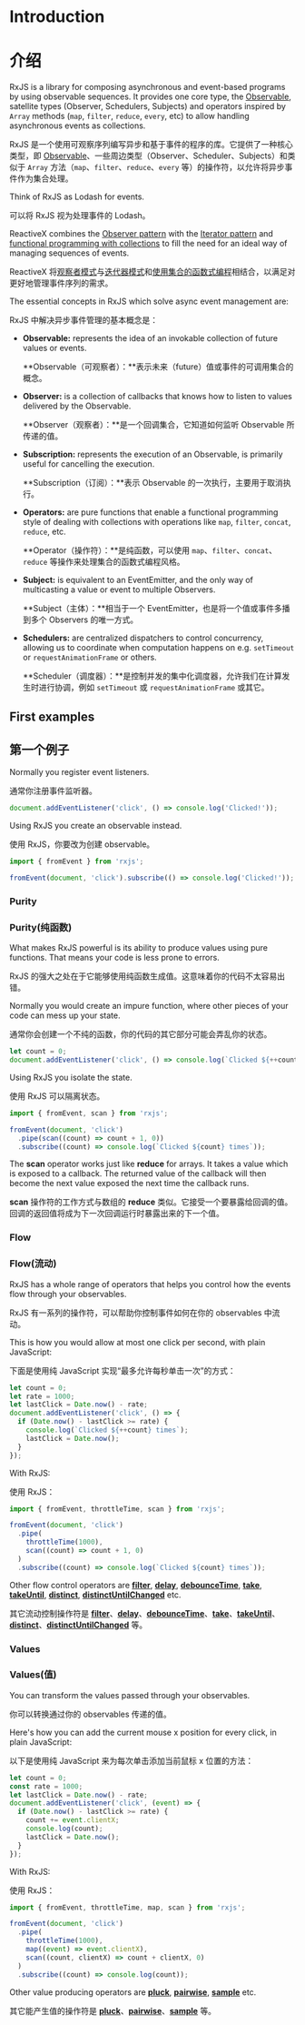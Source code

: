 # Introduction

# 介绍

RxJS is a library for composing asynchronous and event-based programs by using observable sequences. It provides one core type, the [Observable](./guide/observable), satellite types (Observer, Schedulers, Subjects) and operators inspired by `Array` methods (`map`, `filter`, `reduce`, `every`, etc) to allow handling asynchronous events as collections.

RxJS 是一个使用可观察序列编写异步和基于事件的程序的库。它提供了一种核心类型，即 [Observable](./guide/observable)、一些周边类型（Observer、Scheduler、Subjects）和类似于 `Array` 方法（`map`、`filter`、`reduce`、`every` 等）的操作符，以允许将异步事件作为集合处理。

<span class="informal">Think of RxJS as Lodash for events.</span>

<span class="informal">可以将 RxJS 视为处理事件的 Lodash。</span>

ReactiveX combines the [Observer pattern](https://en.wikipedia.org/wiki/Observer_pattern) with the [Iterator pattern](https://en.wikipedia.org/wiki/Iterator_pattern) and [functional programming with collections](http://martinfowler.com/articles/collection-pipeline/#NestedOperatorExpressions) to fill the need for an ideal way of managing sequences of events.

ReactiveX 将[观察者模式](https://en.wikipedia.org/wiki/Observer_pattern)与[迭代器模式](https://en.wikipedia.org/wiki/Iterator_pattern)和[使用集合的函数式编程](http://martinfowler.com/articles/collection-pipeline/#NestedOperatorExpressions)相结合，以满足对更好地管理事件序列的需求。

The essential concepts in RxJS which solve async event management are:

RxJS 中解决异步事件管理的基本概念是：

- **Observable:** represents the idea of an invokable collection of future values or events.

  **Observable（可观察者）：**表示未来（future）值或事件的可调用集合的概念。

- **Observer:** is a collection of callbacks that knows how to listen to values delivered by the Observable.

  **Observer（观察者）：**是一个回调集合，它知道如何监听 Observable 所传递的值。

- **Subscription:** represents the execution of an Observable, is primarily useful for cancelling the execution.

  **Subscription（订阅）：**表示 Observable 的一次执行，主要用于取消执行。

- **Operators:** are pure functions that enable a functional programming style of dealing with collections with operations like `map`, `filter`, `concat`, `reduce`, etc.

  **Operator（操作符）：**是纯函数，可以使用 `map`、`filter`、`concat`、`reduce` 等操作来处理集合的函数式编程风格。

- **Subject:** is equivalent to an EventEmitter, and the only way of multicasting a value or event to multiple Observers.

  **Subject（主体）：**相当于一个 EventEmitter，也是将一个值或事件多播到多个 Observers 的唯一方式。

- **Schedulers:** are centralized dispatchers to control concurrency, allowing us to coordinate when computation happens on e.g. `setTimeout` or `requestAnimationFrame` or others.

  **Scheduler（调度器）：**是控制并发的集中化调度器，允许我们在计算发生时进行协调，例如 `setTimeout` 或 `requestAnimationFrame` 或其它。

## First examples

## 第一个例子

Normally you register event listeners.

通常你注册事件监听器。

```ts
document.addEventListener('click', () => console.log('Clicked!'));
```

Using RxJS you create an observable instead.

使用 RxJS，你要改为创建 observable。

```ts
import { fromEvent } from 'rxjs';

fromEvent(document, 'click').subscribe(() => console.log('Clicked!'));
```

### Purity

### Purity(纯函数)

What makes RxJS powerful is its ability to produce values using pure functions. That means your code is less prone to errors.

RxJS 的强大之处在于它能够使用纯函数生成值。这意味着你的代码不太容易出错。

Normally you would create an impure function, where other pieces of your code can mess up your state.

通常你会创建一个不纯的函数，你的代码的其它部分可能会弄乱你的状态。

```ts
let count = 0;
document.addEventListener('click', () => console.log(`Clicked ${++count} times`));
```

Using RxJS you isolate the state.

使用 RxJS 可以隔离状态。

```ts
import { fromEvent, scan } from 'rxjs';

fromEvent(document, 'click')
  .pipe(scan((count) => count + 1, 0))
  .subscribe((count) => console.log(`Clicked ${count} times`));
```

The **scan** operator works just like **reduce** for arrays. It takes a value which is exposed to a callback. The returned value of the callback will then become the next value exposed the next time the callback runs.

**scan** 操作符的工作方式与数组的 **reduce** 类似。它接受一个要暴露给回调的值。回调的返回值将成为下一次回调运行时暴露出来的下一个值。

### Flow

### Flow(流动)

RxJS has a whole range of operators that helps you control how the events flow through your observables.

RxJS 有一系列的操作符，可以帮助你控制事件如何在你的 observables 中流动。

This is how you would allow at most one click per second, with plain JavaScript:

下面是使用纯 JavaScript 实现“最多允许每秒单击一次”的方式：

```ts
let count = 0;
let rate = 1000;
let lastClick = Date.now() - rate;
document.addEventListener('click', () => {
  if (Date.now() - lastClick >= rate) {
    console.log(`Clicked ${++count} times`);
    lastClick = Date.now();
  }
});
```

With RxJS:

使用 RxJS：

```ts
import { fromEvent, throttleTime, scan } from 'rxjs';

fromEvent(document, 'click')
  .pipe(
    throttleTime(1000),
    scan((count) => count + 1, 0)
  )
  .subscribe((count) => console.log(`Clicked ${count} times`));
```

Other flow control operators are [**filter**](../api/operators/filter), [**delay**](../api/operators/delay), [**debounceTime**](../api/operators/debounceTime), [**take**](../api/operators/take), [**takeUntil**](../api/operators/takeUntil), [**distinct**](../api/operators/distinct), [**distinctUntilChanged**](../api/operators/distinctUntilChanged) etc.

其它流动控制操作符是 [**filter**](../api/operators/filter)、[**delay**](../api/operators/delay)、[**debounceTime**](../api/operators/debounceTime)、[**take**](../api/operators/take)、[**takeUntil**](../api/operators/takeUntil)、[**distinct**](../api/operators/distinct)、[**distinctUntilChanged**](../api/operators/distinctUntilChanged) 等。

### Values

### Values(值)

You can transform the values passed through your observables.

你可以转换通过你的 observables 传递的值。

Here's how you can add the current mouse x position for every click, in plain JavaScript:

以下是使用纯 JavaScript 来为每次单击添加当前鼠标 x 位置的方法：

```ts
let count = 0;
const rate = 1000;
let lastClick = Date.now() - rate;
document.addEventListener('click', (event) => {
  if (Date.now() - lastClick >= rate) {
    count += event.clientX;
    console.log(count);
    lastClick = Date.now();
  }
});
```

With RxJS:

使用 RxJS：

```ts
import { fromEvent, throttleTime, map, scan } from 'rxjs';

fromEvent(document, 'click')
  .pipe(
    throttleTime(1000),
    map((event) => event.clientX),
    scan((count, clientX) => count + clientX, 0)
  )
  .subscribe((count) => console.log(count));
```

Other value producing operators are [**pluck**](../api/operators/pluck), [**pairwise**](../api/operators/pairwise), [**sample**](../api/operators/sample) etc.

其它能产生值的操作符是 [**pluck**](../api/operators/pluck)、[**pairwise**](../api/operators/pairwise)、[**sample**](../api/operators/sample) 等。
